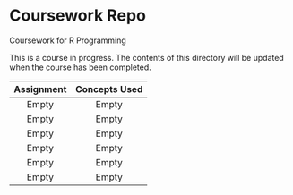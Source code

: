 # Coursework Repo
Coursework for R Programming

This is a course in progress. The contents of this directory will be updated when the course has been completed.

**Assignment**|**Concepts Used**
:-----:|:-----:
Empty| Empty 
Empty |Empty
Empty |Empty
Empty | Empty
Empty| Empty
Empty | Empty
